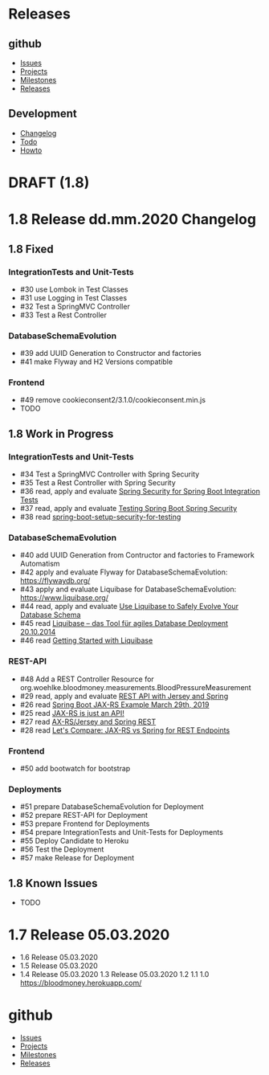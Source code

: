 # Releases

## github
* [Issues](https://github.com/BloodMoneyApp/bloodmoney/issues)
* [Projects](https://github.com/BloodMoneyApp/bloodmoney/projects)
* [Milestones](https://github.com/BloodMoneyApp/bloodmoney/milestones)
* [Releases](https://github.com/BloodMoneyApp/bloodmoney/releases)

## Development
* [Changelog](docs/RELEASES.md)
* [Todo](docs/TODO.md)
* [Howto](docs/HOWTO.md)

# DRAFT (1.8)

# 1.8 Release dd.mm.2020 Changelog
## 1.8 Fixed
### IntegrationTests and Unit-Tests
* #30 use Lombok in Test Classes
* #31 use Logging in Test Classes
* #32 Test a SpringMVC Controller
* #33 Test a Rest Controller
### DatabaseSchemaEvolution
* #39 add UUID Generation to Constructor and factories 
* #41 make Flyway and H2 Versions compatible
### Frontend
* #49 remove cookieconsent2/3.1.0/cookieconsent.min.js
* TODO
## 1.8 Work in Progress
### IntegrationTests and Unit-Tests
* #34 Test a SpringMVC Controller with Spring Security
* #35 Test a Rest Controller with Spring Security
* #36 read, apply and evaluate [Spring Security for Spring Boot Integration Tests](https://www.baeldung.com/spring-security-integration-tests)
* #37 read, apply and evaluate [Testing Spring Boot Spring Security](https://www.codeflow.site/de/article/spring-security-integration-tests)
* #38 read [spring-boot-setup-security-for-testing](https://stackoverflow.com/questions/23335200/spring-boot-setup-security-for-testing)
### DatabaseSchemaEvolution
* #40 add UUID Generation from Contructor and factories to Framework Automatism
* #42 apply and evaluate Flyway for DatabaseSchemaEvolution: https://flywaydb.org/
* #43 apply and evaluate Liquibase for DatabaseSchemaEvolution: https://www.liquibase.org/
* #44 read, apply and evaluate [Use Liquibase to Safely Evolve Your Database Schema](https://www.baeldung.com/liquibase-refactor-schema-of-java-app)
* #45 read [Liquibase – das Tool für agiles Database Deployment 20.10.2014](https://blog.orbit.de/2014/10/20/liquibase-das-tool-fuer-agiles-database-deployment/)
* #46 read [Getting Started with Liquibase](https://www.liquibase.org/get_started/index.html)
### REST-API
* #48 Add a REST Controller Resource for org.woehlke.bloodmoney.measurements.BloodPressureMeasurement
* #29 read, apply and evaluate [REST API with Jersey and Spring](https://www.baeldung.com/jersey-rest-api-with-spring)
* #26 read [Spring Boot JAX-RS Example March 29th, 2019](https://examples.javacodegeeks.com/enterprise-java/spring/boot/spring-boot-jax-rs-example/)
* #25 read [JAX-RS is just an API!](https://www.baeldung.com/jax-rs-spec-and-implementations)
* #27 read [AX-RS/Jersey and Spring REST](https://learnjava.co.in/jax-rs-vs-spring-rest/)
* #28 read [Let's Compare: JAX-RS vs Spring for REST Endpoints](https://developer.okta.com/blog/2017/08/09/jax-rs-vs-spring-rest-endpoints)
### Frontend
* #50 add bootwatch for bootstrap
### Deployments
* #51 prepare DatabaseSchemaEvolution for Deployment 
* #52 prepare REST-API for Deployment
* #53 prepare Frontend for Deployments
* #54 prepare IntegrationTests and Unit-Tests for Deployments
* #55 Deploy Candidate to Heroku
* #56 Test the Deployment
* #57 make Release for Deployment

## 1.8 Known Issues
* TODO


# 1.7 Release 05.03.2020 
* 1.6 Release 05.03.2020
* 1.5 Release 05.03.2020
* 1.4 Release 05.03.2020
1.3 Release 05.03.2020
1.2
1.1
1.0 https://bloodmoney.herokuapp.com/


# github
* [Issues](https://github.com/BloodMoneyApp/bloodmoney/issues)
* [Projects](https://github.com/BloodMoneyApp/bloodmoney/projects)
* [Milestones](https://github.com/BloodMoneyApp/bloodmoney/milestones)
* [Releases](https://github.com/BloodMoneyApp/bloodmoney/releases)
